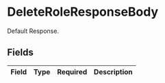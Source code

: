 # DeleteRoleResponseBody

Default Response.


## Fields

| Field       | Type        | Required    | Description |
| ----------- | ----------- | ----------- | ----------- |